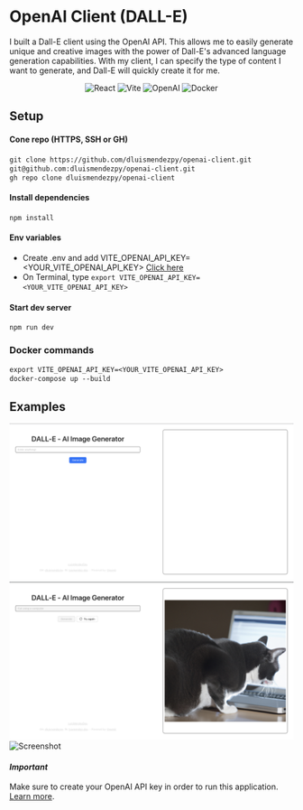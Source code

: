 # OpenAI Client (DALL-E)

I built a Dall-E client using the OpenAI API. This allows me to easily generate unique and creative images with the
power of Dall-E's advanced language generation capabilities. With my client, I can specify the type of content I want to
generate, and Dall-E will quickly create it for me.

<div style="text-align: center">

![React](https://img.shields.io/badge/-React-black?style=flat-square&logo=React)
![Vite](https://img.shields.io/badge/-Vite-black?style=flat-square&logo=Vite)
![OpenAI](https://img.shields.io/badge/-OpenAI-black?style=flat-square&logo=OpenAI)
![Docker](https://img.shields.io/badge/-Docker-black?style=flat-square&logo=Docker)
</div>

## Setup

#### Cone repo (HTTPS, SSH or GH)

    git clone https://github.com/dluismendezpy/openai-client.git
    git@github.com:dluismendezpy/openai-client.git
    gh repo clone dluismendezpy/openai-client

#### Install dependencies

    npm install

#### Env variables

- Create .env and add VITE_OPENAI_API_KEY=<YOUR_VITE_OPENAI_API_KEY> [Click here](https://beta.openai.com/account/api-keys)
- On Terminal, type  `export VITE_OPENAI_API_KEY=<YOUR_VITE_OPENAI_API_KEY>`

#### Start dev server

    npm run dev

### Docker commands

    export VITE_OPENAI_API_KEY=<YOUR_VITE_OPENAI_API_KEY>
    docker-compose up --build

## Examples

![Screenshot](assets/img1.png)
![Screenshot](assets/img2.png)
![Screenshot](assets/img3.png)


#### *Important*
Make sure to create your OpenAI API key in order to run this application. [Learn more](https://beta.openai.com/account/api-keys).
